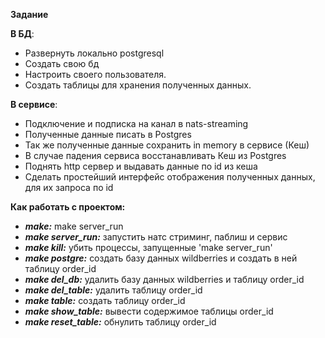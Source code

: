 **Задание**

**В БД**:
* Развернуть локально postgresql
* Создать свою бд
* Настроить своего пользователя.
* Создать таблицы для хранения полученных данных.

**В сервисе**:
* Подключение и подписка на канал в nats-streaming
* Полученные данные писать в Postgres
* Так же полученные данные сохранить in memory в сервисе (Кеш)
* В случае падения сервиса восстанавливать Кеш из Postgres
* Поднять http сервер и выдавать данные по id из кеша
* Сделать простейший интерфейс отображения полученных данных, для их запроса по id


**Как работать с проектом:**

* **_make:_** make server_run
* **_make server_run:_** запустить натс стриминг, паблиш и сервис
* **_make kill:_** убить процессы, запущенные 'make server_run'
* **_make postgre:_** создать базу данных wildberries и создать в ней таблицу order_id
* **_make del_db:_** удалить базу данных wildberries и таблицу order_id
* **_make del_table:_** удалить таблицу order_id
* **_make table:_** создать таблицу order_id
* **_make show_table:_** вывести содержимое таблицы order_id
* **_make reset_table:_** обнулить таблицу order_id
